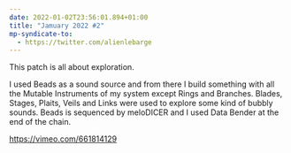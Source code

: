 ```yaml
---
date: 2022-01-02T23:56:01.894+01:00
title: "Jamuary 2022 #2"
mp-syndicate-to:
  - https://twitter.com/alienlebarge
---
```

This patch is all about exploration.

I used Beads as a sound source and from there I build something with all the Mutable Instruments of my system except Rings and Branches.  Blades, Stages, Plaits, Veils and Links were used to explore some kind of bubbly sounds. Beads is sequenced by meloDICER and I used Data Bender at the end of the chain.

https://vimeo.com/661814129


